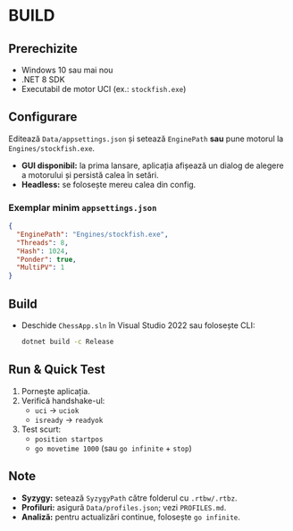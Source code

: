 # BUILD

## Prerechizite
- Windows 10 sau mai nou
- .NET 8 SDK
- Executabil de motor UCI (ex.: `stockfish.exe`)

## Configurare
Editează `Data/appsettings.json` și setează `EnginePath` **sau** pune motorul la `Engines/stockfish.exe`.
- **GUI disponibil:** la prima lansare, aplicația afișează un dialog de alegere a motorului și persistă calea în setări.
- **Headless:** se folosește mereu calea din config.

### Exemplar minim `appsettings.json`
```json
{
  "EnginePath": "Engines/stockfish.exe",
  "Threads": 8,
  "Hash": 1024,
  "Ponder": true,
  "MultiPV": 1
}
```

## Build
- Deschide `ChessApp.sln` în Visual Studio 2022 sau folosește CLI:
  ```bash
  dotnet build -c Release
  ```

## Run & Quick Test
1. Pornește aplicația.
2. Verifică handshake-ul:
   - `uci` → `uciok`
   - `isready` → `readyok`
3. Test scurt:
   - `position startpos`
   - `go movetime 1000` (sau `go infinite` + `stop`)

## Note
- **Syzygy:** setează `SyzygyPath` către folderul cu `.rtbw/.rtbz`.
- **Profiluri:** asigură `Data/profiles.json`; vezi `PROFILES.md`.
- **Analiză:** pentru actualizări continue, folosește `go infinite`.
